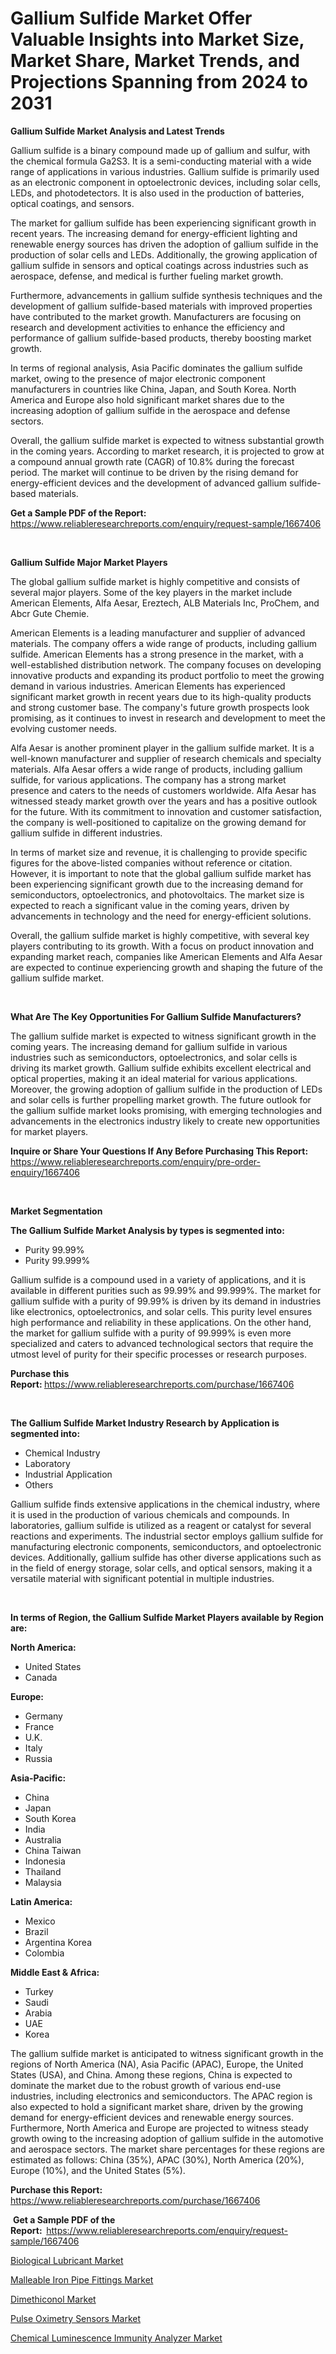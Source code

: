 <p><h1>Gallium Sulfide Market Offer Valuable Insights into Market Size, Market Share, Market Trends, and Projections Spanning from 2024 to 2031</h1></p><p><strong>Gallium Sulfide Market Analysis and Latest Trends</strong></p>
<p><p>Gallium sulfide is a binary compound made up of gallium and sulfur, with the chemical formula Ga2S3. It is a semi-conducting material with a wide range of applications in various industries. Gallium sulfide is primarily used as an electronic component in optoelectronic devices, including solar cells, LEDs, and photodetectors. It is also used in the production of batteries, optical coatings, and sensors.</p><p>The market for gallium sulfide has been experiencing significant growth in recent years. The increasing demand for energy-efficient lighting and renewable energy sources has driven the adoption of gallium sulfide in the production of solar cells and LEDs. Additionally, the growing application of gallium sulfide in sensors and optical coatings across industries such as aerospace, defense, and medical is further fueling market growth.</p><p>Furthermore, advancements in gallium sulfide synthesis techniques and the development of gallium sulfide-based materials with improved properties have contributed to the market growth. Manufacturers are focusing on research and development activities to enhance the efficiency and performance of gallium sulfide-based products, thereby boosting market growth.</p><p>In terms of regional analysis, Asia Pacific dominates the gallium sulfide market, owing to the presence of major electronic component manufacturers in countries like China, Japan, and South Korea. North America and Europe also hold significant market shares due to the increasing adoption of gallium sulfide in the aerospace and defense sectors.</p><p>Overall, the gallium sulfide market is expected to witness substantial growth in the coming years. According to market research, it is projected to grow at a compound annual growth rate (CAGR) of 10.8% during the forecast period. The market will continue to be driven by the rising demand for energy-efficient devices and the development of advanced gallium sulfide-based materials.</p></p>
<p><strong>Get a Sample PDF of the Report:&nbsp;</strong> <a href="https://www.reliableresearchreports.com/enquiry/request-sample/1667406">https://www.reliableresearchreports.com/enquiry/request-sample/1667406</a></p>
<p>&nbsp;</p>
<p><strong>Gallium Sulfide Major Market Players</strong></p>
<p><p>The global gallium sulfide market is highly competitive and consists of several major players. Some of the key players in the market include American Elements, Alfa Aesar, Ereztech, ALB Materials Inc, ProChem, and Abcr Gute Chemie.</p><p>American Elements is a leading manufacturer and supplier of advanced materials. The company offers a wide range of products, including gallium sulfide. American Elements has a strong presence in the market, with a well-established distribution network. The company focuses on developing innovative products and expanding its product portfolio to meet the growing demand in various industries. American Elements has experienced significant market growth in recent years due to its high-quality products and strong customer base. The company's future growth prospects look promising, as it continues to invest in research and development to meet the evolving customer needs.</p><p>Alfa Aesar is another prominent player in the gallium sulfide market. It is a well-known manufacturer and supplier of research chemicals and specialty materials. Alfa Aesar offers a wide range of products, including gallium sulfide, for various applications. The company has a strong market presence and caters to the needs of customers worldwide. Alfa Aesar has witnessed steady market growth over the years and has a positive outlook for the future. With its commitment to innovation and customer satisfaction, the company is well-positioned to capitalize on the growing demand for gallium sulfide in different industries.</p><p>In terms of market size and revenue, it is challenging to provide specific figures for the above-listed companies without reference or citation. However, it is important to note that the global gallium sulfide market has been experiencing significant growth due to the increasing demand for semiconductors, optoelectronics, and photovoltaics. The market size is expected to reach a significant value in the coming years, driven by advancements in technology and the need for energy-efficient solutions.</p><p>Overall, the gallium sulfide market is highly competitive, with several key players contributing to its growth. With a focus on product innovation and expanding market reach, companies like American Elements and Alfa Aesar are expected to continue experiencing growth and shaping the future of the gallium sulfide market.</p></p>
<p>&nbsp;</p>
<p><strong>What Are The Key Opportunities For Gallium Sulfide Manufacturers?</strong></p>
<p><p>The gallium sulfide market is expected to witness significant growth in the coming years. The increasing demand for gallium sulfide in various industries such as semiconductors, optoelectronics, and solar cells is driving its market growth. Gallium sulfide exhibits excellent electrical and optical properties, making it an ideal material for various applications. Moreover, the growing adoption of gallium sulfide in the production of LEDs and solar cells is further propelling market growth. The future outlook for the gallium sulfide market looks promising, with emerging technologies and advancements in the electronics industry likely to create new opportunities for market players.</p></p>
<p><strong>Inquire or Share Your Questions If Any Before Purchasing This Report:</strong> <a href="https://www.reliableresearchreports.com/enquiry/pre-order-enquiry/1667406">https://www.reliableresearchreports.com/enquiry/pre-order-enquiry/1667406</a></p>
<p>&nbsp;</p>
<p><strong>Market Segmentation</strong></p>
<p><strong>The Gallium Sulfide Market Analysis by types is segmented into:</strong></p>
<p><ul><li>Purity 99.99%</li><li>Purity 99.999%</li></ul></p>
<p><p>Gallium sulfide is a compound used in a variety of applications, and it is available in different purities such as 99.99% and 99.999%. The market for gallium sulfide with a purity of 99.99% is driven by its demand in industries like electronics, optoelectronics, and solar cells. This purity level ensures high performance and reliability in these applications. On the other hand, the market for gallium sulfide with a purity of 99.999% is even more specialized and caters to advanced technological sectors that require the utmost level of purity for their specific processes or research purposes.</p></p>
<p><strong>Purchase this Report:&nbsp;</strong><a href="https://www.reliableresearchreports.com/purchase/1667406">https://www.reliableresearchreports.com/purchase/1667406</a></p>
<p>&nbsp;</p>
<p><strong>The Gallium Sulfide Market Industry Research by Application is segmented into:</strong></p>
<p><ul><li>Chemical Industry</li><li>Laboratory</li><li>Industrial Application</li><li>Others</li></ul></p>
<p><p>Gallium sulfide finds extensive applications in the chemical industry, where it is used in the production of various chemicals and compounds. In laboratories, gallium sulfide is utilized as a reagent or catalyst for several reactions and experiments. The industrial sector employs gallium sulfide for manufacturing electronic components, semiconductors, and optoelectronic devices. Additionally, gallium sulfide has other diverse applications such as in the field of energy storage, solar cells, and optical sensors, making it a versatile material with significant potential in multiple industries.</p></p>
<p>&nbsp;</p>
<p><strong>In terms of Region, the Gallium Sulfide Market Players available by Region are:</strong></p>
<p>
    <p> <strong> North America: </strong>
        <ul>
            <li>United States</li>
            <li>Canada</li>
        </ul>
        </p> 
    <p> <strong> Europe: </strong>
        <ul>
            <li>Germany</li>
            <li>France</li>
            <li>U.K.</li>
            <li>Italy</li>
            <li>Russia</li>
        </ul>
        </p> 
    <p> <strong> Asia-Pacific: </strong>
        <ul>
            <li>China</li>
            <li>Japan</li>
            <li>South Korea</li>
            <li>India</li>
            <li>Australia</li>
            <li>China Taiwan</li>
            <li>Indonesia</li>
            <li>Thailand</li>
            <li>Malaysia</li>
        </ul>
        </p> 
    <p> <strong> Latin America: </strong>
        <ul>
            <li>Mexico</li>
            <li>Brazil</li>
            <li>Argentina Korea</li>
            <li>Colombia</li>
        </ul>
        </p> 
    <p> <strong> Middle East & Africa: </strong>
        <ul>
            <li>Turkey</li>
            <li>Saudi</li>
            <li>Arabia</li>
            <li>UAE</li>
            <li>Korea</li>
        </ul>
    </p>
    </p>
<p><p>The gallium sulfide market is anticipated to witness significant growth in the regions of North America (NA), Asia Pacific (APAC), Europe, the United States (USA), and China. Among these regions, China is expected to dominate the market due to the robust growth of various end-use industries, including electronics and semiconductors. The APAC region is also expected to hold a significant market share, driven by the growing demand for energy-efficient devices and renewable energy sources. Furthermore, North America and Europe are projected to witness steady growth owing to the increasing adoption of gallium sulfide in the automotive and aerospace sectors. The market share percentages for these regions are estimated as follows: China (35%), APAC (30%), North America (20%), Europe (10%), and the United States (5%).</p></p>
<p><strong>Purchase this Report: </strong><a href="https://www.reliableresearchreports.com/purchase/1667406">https://www.reliableresearchreports.com/purchase/1667406</a></p>
<p>&nbsp;<strong>Get a Sample PDF of the Report:&nbsp;&nbsp;</strong><a href="https://www.reliableresearchreports.com/enquiry/request-sample/1667406">https://www.reliableresearchreports.com/enquiry/request-sample/1667406</a></p>
<p><strong></strong></p>
<p><p><a href="https://medium.com/@lomawitting/biological-lubricant-market-comprehensive-assessment-by-type-application-and-geography-016c243fb791">Biological Lubricant Market</a></p><p><a href="https://medium.com/@lomawitting/malleable-iron-pipe-fittings-market-trends-forecast-and-competitive-analysis-to-2031-c005bacb9b60">Malleable Iron Pipe Fittings Market</a></p><p><a href="https://medium.com/@lomawitting/dimethiconol-market-trends-and-market-analysis-forecasted-for-period-2024-2031-08fc923a3a9f">Dimethiconol Market</a></p><p><a href="https://github.com/cecuraprangm/Market-Research-Report-List-1/blob/main/pulse-oximetry-sensors-market.md">Pulse Oximetry Sensors Market</a></p><p><a href="https://github.com/derrinmiltonellis35gcl/Market-Research-Report-List-1/blob/main/chemical-luminescence-immunity-analyzer-market.md">Chemical Luminescence Immunity Analyzer Market</a></p></p>